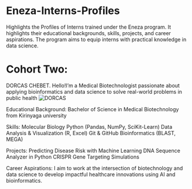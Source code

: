 # Eneza-Interns-Profiles
Highlights the Profiles of Interns trained under the Eneza program. It highlights their educational backgrounds, skills, projects, and career aspirations. The program aims to equip interns with practical knowledge in data science.

# Cohort Two:
DORCAS CHEBET.
Hello!I’m a Medical Biotechnologist passionate about applying bioinformatics and data science to solve real-world problems in public health
![DORCAS](images/Dorcas-photo.jpg.jpg)

Educational Background:
Bachelor of Science in Medical Biotechnology from Kirinyaga university

Skills:
Molecular Biology
Python (Pandas, NumPy, SciKit-Learn)
Data Analysis & Visualization (R, Excel)
Git & GitHub
Bioinformatics (BLAST, MEGA)

Projects:
Predicting Disease Risk with Machine Learning
DNA Sequence Analyzer in Python
CRISPR Gene Targeting Simulations

Career Aspirations:
I aim to work at the intersection of biotechnology and data science to develop impactful healthcare innovations using AI and bioinformatics.

